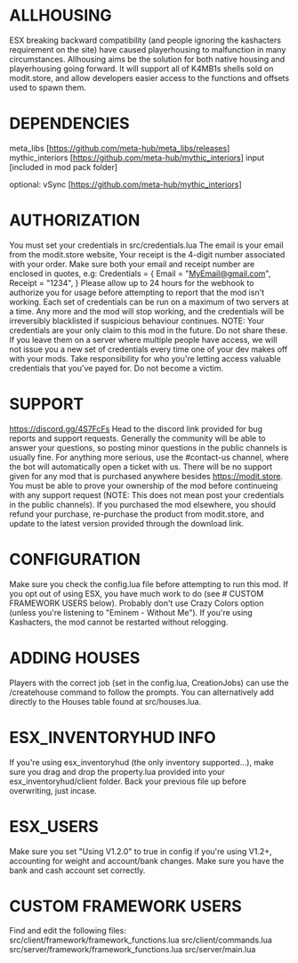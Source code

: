 # ALLHOUSING
ESX breaking backward compatibility (and people ignoring the kashacters requirement on the site) have caused playerhousing to malfunction in many circumstances.
Allhousing aims be the solution for both native housing and playerhousing going forward.
It will support all of K4MB1s shells sold on modit.store, and allow developers easier access to the functions and offsets used to spawn them.

# DEPENDENCIES
meta_libs [https://github.com/meta-hub/meta_libs/releases]
mythic_interiors [https://github.com/meta-hub/mythic_interiors]
input [included in mod pack folder]

optional: vSync [https://github.com/meta-hub/mythic_interiors]

# AUTHORIZATION
You must set your credentials in src/credentials.lua
The email is your email from the modit.store website,
Your receipt is the 4-digit number associated with your order.
Make sure both your email and receipt number are enclosed in quotes, e.g:
  Credentials = {
    Email = "MyEmail@gmail.com",
    Receipt = "1234",
  }
Please allow up to 24 hours for the webhook to authorize you for usage before attempting to report that the mod isn't working.
Each set of credentials can be run on a maximum of two servers at a time. Any more and the mod will stop working, and the credentials will be irreversibly blacklisted if suspicious behaviour continues.
  NOTE:
    Your credentials are your only claim to this mod in the future.
    Do not share these.
    If you leave them on a server where multiple people have access, we will not issue you a new set of credentials every time one of your dev makes off with your mods.
    Take responsibility for who you're letting access valuable credentials that you've payed for. Do not become a victim.

# SUPPORT
https://discord.gg/4S7FcFs
Head to the discord link provided for bug reports and support requests. Generally the community will be able to answer your questions, so posting minor questions in the public channels is usually fine.
For anything more serious, use the #contact-us channel, where the bot will automatically open a ticket with us.
There will be no support given for any mod that is purchased anywhere besides https://modit.store.
You must be able to prove your ownership of the mod before continueing with any support request (NOTE: This does not mean post your credentials in the public channels).
If you purchased the mod elsewhere, you should refund your purchase, re-purchase the product from modit.store, and update to the latest version provided through the download link.

# CONFIGURATION
Make sure you check the config.lua file before attempting to run this mod.
If you opt out of using ESX, you have much work to do (see # CUSTOM FRAMEWORK USERS below).
Probably don't use Crazy Colors option (unless you're listening to "Eminem - Without Me").
If you're using Kashacters, the mod cannot be restarted without relogging.

# ADDING HOUSES
Players with the correct job (set in the config.lua, CreationJobs) can use the /createhouse command to follow the prompts.
You can alternatively add directly to the Houses table found at src/houses.lua.

# ESX_INVENTORYHUD INFO
If you're using esx_inventoryhud (the only inventory supported...), make sure you drag and drop the property.lua provided into your esx_inventoryhud/client folder.
Back your previous file up before overwriting, just incase.

# ESX_USERS
Make sure you set "Using V1.2.0" to true in config if you're using V1.2+, accounting for weight and account/bank changes.
Make sure you have the bank and cash account set correctly.

# CUSTOM FRAMEWORK USERS
Find and edit the following files:
  src/client/framework/framework_functions.lua
  src/client/commands.lua
  src/server/framework/framework_functions.lua
  src/server/main.lua
